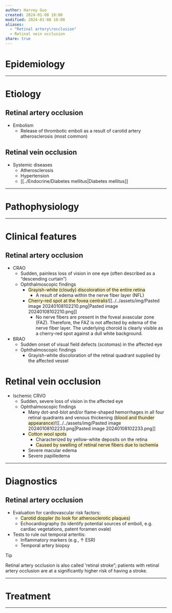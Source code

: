 ```yaml
---
author: Harvey Guo
created: 2024-01-08 10:00
modified: 2024-01-08 10:00
aliases:
  - "Retinal artery\rocclusion"
  - Retinal vein occlusion
share: true
---
```


# Epidemiology


---
# Etiology
## Retinal artery occlusion
- Embolism
	- Release of thrombotic emboli as a result of carotid artery atherosclerosis (most common)
## Retinal vein occlusion
- Systemic diseases
	- Atherosclerosis
	- Hypertension
	- [[../Endocrine/Diabetes mellitus|Diabetes mellitus]]

---
# Pathophysiology


---
# Clinical features
## Retinal artery occlusion
- CRAO
	- Sudden, painless loss of vision in one eye (often described as a “descending curtain”)
	- Ophthalmoscopic findings
		- <span style="background:rgba(240, 200, 0, 0.2)">Grayish-white (cloudy) discoloration of the entire retina </span>
			- A result of edema within the nerve fiber layer (NFL)
		- <span style="background:rgba(240, 200, 0, 0.2)">Cherry-red spot at the fovea centralis</span>![[../../assets/img/Pasted image 20240108102210.png|Pasted image 20240108102210.png]]
			- No nerve fibers are present in the foveal avascular zone (FAZ). Therefore, the FAZ is not affected by edema of the nerve fiber layer. The underlying choroid is clearly visible as a cherry-red spot against a dull white background.
- BRAO
	- Sudden onset of visual field defects (scotomas) in the affected eye
	- Ophthalmoscopic findings
		- Grayish-white discoloration of the retinal quadrant supplied by the affected vessel
# Retinal vein occlusion
- Ischemic CRVO
	- Sudden, severe loss of vision in the affected eye
	- Ophthalmoscopic findings
		- Many dot-and-blot and/or flame-shaped hemorrhages in all four retinal quadrants and venous thickening (<span style="background:rgba(240, 200, 0, 0.2)">blood and thunder appearance</span>)![[../../assets/img/Pasted image 20240108102233.png|Pasted image 20240108102233.png]]
		- <span style="background:rgba(240, 200, 0, 0.2)">Cotton wool spots</span>
			- Characterized by yellow-white deposits on the retina
			- <span style="background:rgba(240, 200, 0, 0.2)">Caused by swelling of retinal nerve fibers due to ischemia</span>
		- Severe macular edema
		- Severe papilledema

---
# Diagnostics
## Retinal artery occlusion
- Evaluation for cardiovascular risk factors: 
	- <span style="background:rgba(240, 200, 0, 0.2)">Carotid doppler (to look for atherosclerotic plaques)</span>
	- Echocardiography (to identify potential sources of emboli, e.g. cardiac vegetations, patent foramen ovale)
- Tests to rule out temporal arteritis:
	- Inflammatory markers (e.g., ↑ ESR)
	- Temporal artery biopsy

>[!tip] 
>Retinal artery occlusion is also called 'retinal stroke”; patients with retinal artery occlusion are at a significantly higher risk of having a stroke.

---
# Treatment


---
